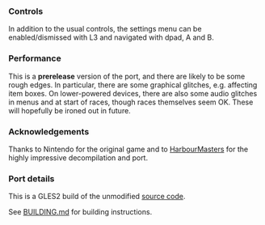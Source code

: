 ### Controls

In addition to the usual controls, the settings menu can be enabled/dismissed with L3 and navigated with dpad, A and B.


### Performance

This is a **prerelease** version of the port, and there are likely to be some rough edges. In particular, there are some graphical glitches, e.g. affecting item boxes. On lower-powered devices, there are also some audio glitches in menus and at start of races, though races themselves seem OK. These will hopefully be ironed out in future.


### Acknowledgements

Thanks to Nintendo for the original game and to [HarbourMasters](https://github.com/HarbourMasters/SpaghettiKart) for the highly impressive decompilation and port.


### Port details

This is a GLES2 build of the unmodified [source code](https://github.com/HarbourMasters/SpaghettiKart).

See [BUILDING.md](https://github.com/PortsMaster-MV/PortMaster-MV-New/blob/main/ports/spaghettikart/spaghettikart/BUILDING.md) for building instructions.

